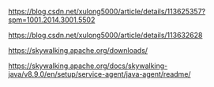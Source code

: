 https://blog.csdn.net/xulong5000/article/details/113625357?spm=1001.2014.3001.5502

https://blog.csdn.net/xulong5000/article/details/113632628


https://skywalking.apache.org/downloads/

https://skywalking.apache.org/docs/skywalking-java/v8.9.0/en/setup/service-agent/java-agent/readme/
